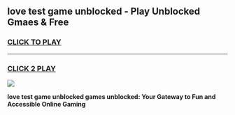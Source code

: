
## love test game unblocked - Play Unblocked Gmaes & Free
<h3>
<a href="https://premium.freeplayer.one?title=love_test_game_unblocked&ref=19F">CLICK TO PLAY</a></h3>
<hr>

<h3>
<a href="https://premium.freeplayer.one?title=love_test_game_unblocked&ref=19F">CLICK 2 PLAY</a>
  
</h3>

<a href="https://premium.freeplayer.one?title=love_test_game_unblocked&ref=19F/"><img src="https://clearcache.store/games.png"></a>


**love test game unblocked games unblocked: Your Gateway to Fun and Accessible Online Gaming**
